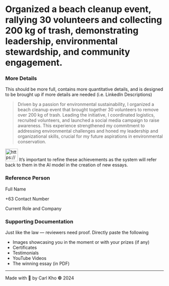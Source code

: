# Organized a beach cleanup event, rallying 30 volunteers and collecting 200 kg of trash, demonstrating leadership, environmental stewardship, and community engagement.

### More Details

This should be more full, contains more quantitative details, and is designed to be brought up if more details are needed (i.e. LinkedIn Descriptions)

> Driven by a passion for environmental sustainability, I organized a beach cleanup event that brought together 30 volunteers to remove over 200 kg of trash. Leading the initiative, I coordinated logistics, recruited volunteers, and launched a social media campaign to raise awareness. This experience strengthened my commitment to addressing environmental challenges and honed my leadership and organizational skills, crucial for my future aspirations in environmental conservation.
> 

<aside>
<img src="https://www.notion.so/icons/report_blue.svg" alt="https://www.notion.so/icons/report_blue.svg" width="40px" /> It’s important to refine these achievements as the system will refer back to them in the AI model in the creation of new essays.

</aside>

### Reference Person

Full Name

+63 Contact Number

Current Role and Company

### Supporting Documentation

Just like the law — reviewers need proof. Directly paste the following 

- Images showcasing you in the moment or with your prizes (if any)
- Certificates
- Testimonials
- YouTube Videos
- The winning essay (in PDF)

---

Made with 💖 by Carl Kho **©** 2024